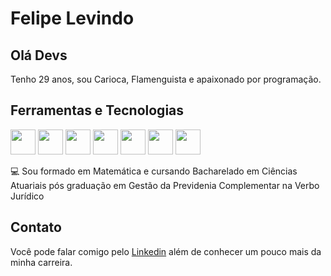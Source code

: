 # Felipe Levindo

## Olá Devs
Tenho 29 anos, sou Carioca, Flamenguista e apaixonado por programação.

## Ferramentas e Tecnologias
<img src="https://www.python.org/static/community_logos/python-logo-generic.svg" width="40" height="40"/> <img src="https://www.r-project.org/logo/Rlogo.svg" width="40" height="40"/> <img src="https://upload.wikimedia.org/wikipedia/commons/1/10/SAS_logo_horiz.svg" width="40" height="40"/> <img src="https://camo.githubusercontent.com/5e956ea0943b5a05092e94d7376582051e61fe84af215ad6e35334a2d61b658a/68747470733a2f2f63646e2e6a7364656c6976722e6e65742f67682f64657669636f6e732f64657669636f6e2f69636f6e732f6d7973716c2f6d7973716c2d6f726967696e616c2e737667" width="40" height="40"/> <img src="https://upload.wikimedia.org/wikipedia/commons/c/cf/New_Power_BI_Logo.svg" width="40" height="40"/> <img src="https://camo.githubusercontent.com/38827655e1ae0e1518d635ad89e8aa46b7f977c795952245c36a2d58064f1803/68747470733a2f2f63646e2e6a7364656c6976722e6e65742f67682f64657669636f6e732f64657669636f6e2f69636f6e732f6769742f6769742d6f726967696e616c2e737667" width="40" height="40"/> <img src="https://camo.githubusercontent.com/e245c978ad271d30dcbfa637b0aad42d3532c5fa467a778e01c2210ed6c5ef81/68747470733a2f2f63646e2e6a7364656c6976722e6e65742f67682f64657669636f6e732f64657669636f6e2f69636f6e732f6769746875622f6769746875622d6f726967696e616c2e737667" width="40" height="40"/>         

💻 Sou formado em Matemática e cursando Bacharelado em Ciências Atuariais pós graduação em Gestão da Previdenia Complementar na Verbo Jurídico

## Contato
Você pode falar comigo pelo [Linkedin](https://www.linkedin.com/in/felipelevindo/ 'linkedin.com/in/felipelevindo/') além de conhecer um pouco mais da minha carreira. 


